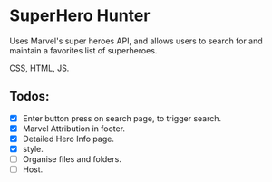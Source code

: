 # SuperHero Hunter

Uses Marvel's super heroes API, and allows users to search for and maintain a favorites list of superheroes.

CSS, HTML, JS.

## Todos:

-   [x] Enter button press on search page, to trigger search.
-   [x] Marvel Attribution in footer.
-   [x] Detailed Hero Info page.
-   [x] style.
-   [ ] Organise files and folders.
-   [ ] Host.
